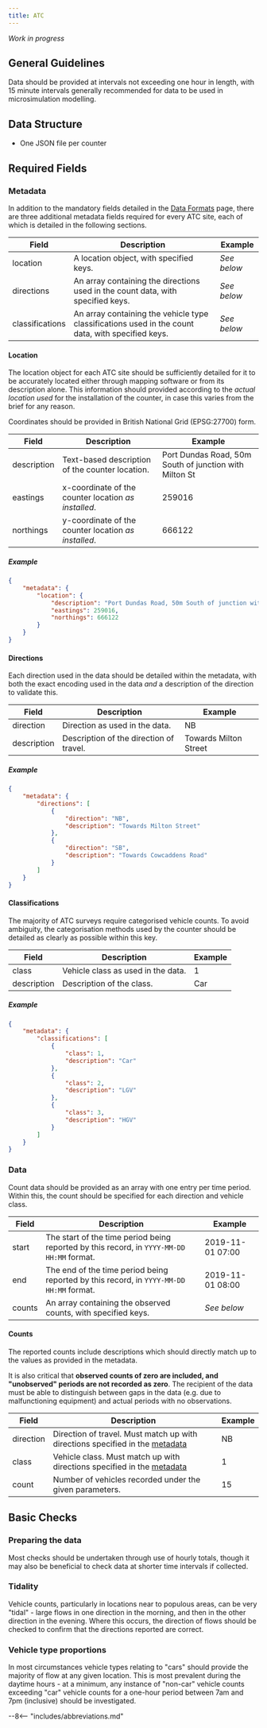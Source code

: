 ```yaml
---
title: ATC
---
```


_Work in progress_

## General Guidelines
Data should be provided at intervals not exceeding one hour in length, with 15 minute intervals generally recommended for data to be used in microsimulation modelling.

## Data Structure
- One JSON file per counter

## Required Fields

### Metadata

In addition to the mandatory fields detailed in the [Data Formats](../data_formats.md) page, there are three additional metadata fields required for every ATC site, each of which is detailed in the following sections.

| Field           | Description                                                                                       | Example     |
|-----------------|---------------------------------------------------------------------------------------------------|-------------|
| location        | A location object, with specified keys.                                                           | _See below_ |
| directions      | An array containing the directions used in the count data, with specified keys.                   | _See below_ |
| classifications | An array containing the vehicle type classifications used in the count data, with specified keys. | _See below_ |

#### Location

The location object for each ATC site should be sufficiently detailed for it to be accurately located either through mapping software or from its description alone. This information should provided according to the _actual location used_ for the installation of the counter, in case this varies from the brief for any reason.

Coordinates should be provided in British National Grid (EPSG:27700) form.

| Field       | Description                                          | Example                                                |
|-------------|------------------------------------------------------|--------------------------------------------------------|
| description | Text-based description of the counter location.      | Port Dundas Road, 50m South of junction with Milton St |
| eastings    | x-coordinate of the counter location _as installed_. | 259016                                                 |
| northings   | y-coordinate of the counter location _as installed_. | 666122                                                 |

##### Example
```json
{
    "metadata": {
        "location": {
            "description": "Port Dundas Road, 50m South of junction with Milton St",
            "eastings": 259016,
            "northings": 666122
        }
    }
}
```

#### Directions

Each direction used in the data should be detailed within the metadata, with both the exact encoding used in the data _and_ a description of the direction to validate this.

| Field       | Description                             | Example               |
|-------------|-----------------------------------------|-----------------------|
| direction   | Direction as used in the data.          | NB                    |
| description | Description of the direction of travel. | Towards Milton Street |

##### Example
```json
{
    "metadata": {
        "directions": [
            {
                "direction": "NB",
                "description": "Towards Milton Street"
            },
            {
                "direction": "SB",
                "description": "Towards Cowcaddens Road"
            }
        ]
    }
}
```

#### Classifications

The majority of ATC surveys require categorised vehicle counts. To avoid ambiguity, the categorisation methods used by the counter should be detailed as clearly as possible within this key. 

| Field       | Description                        | Example |
|-------------|------------------------------------|---------|
| class       | Vehicle class as used in the data. | 1       |
| description | Description of the class.          | Car     |

##### Example
```json
{
    "metadata": {
        "classifications": [
            {
                "class": 1,
                "description": "Car"
            },
            {
                "class": 2,
                "description": "LGV"
            },
            {
                "class": 3,
                "description": "HGV"
            }
        ]
    }
}
```

### Data

Count data should be provided as an array with one entry per time period. Within this, the count should be specified for each direction and vehicle class.

| Field  | Description                                                                               | Example          |
|--------|-------------------------------------------------------------------------------------------|------------------|
| start  | The start of the time period being reported by this record, in `YYYY-MM-DD HH:MM` format. | 2019-11-01 07:00 |
| end    | The end of the time period being reported by this record, in `YYYY-MM-DD HH:MM` format.   | 2019-11-01 08:00 |
| counts | An array containing the observed counts, with specified keys.                             | _See below_      |

#### Counts

The reported counts include descriptions which should directly match up to the values as provided in the metadata.

It is also critical that **observed counts of zero are included, and "unobserved" periods are not recorded as zero**. The recipient of the data must be able to distinguish between gaps in the data (e.g. due to malfunctioning equipment) and actual periods with no observations.

| Field     | Description                                                                                 | Example |
|-----------|---------------------------------------------------------------------------------------------|---------|
| direction | Direction of travel. Must match up with directions specified in the [metadata](#directions) | NB      |
| class     | Vehicle class. Must match up with directions specified in the [metadata](#classifications)  | 1       |
| count     | Number of vehicles recorded under the given parameters.                                     | 15      |


## Basic Checks

### Preparing the data
Most checks should be undertaken through use of hourly totals, though it may also be beneficial to check data at shorter time intervals if collected.

### Tidality
Vehicle counts, particularly in locations near to populous areas, can be very "tidal" - large flows in one direction in the morning, and then in the other direction in the evening. Where this occurs, the direction of flows should be checked to confirm that the directions reported are correct.

### Vehicle type proportions
In most circumstances vehicle types relating to "cars" should provide the majority of flow at any given location. This is most prevalent during the daytime hours - at a minimum, any instance of "non-car" vehicle counts exceeding "car" vehicle counts for a one-hour period between 7am and 7pm (inclusive) should be investigated.

--8<-- "includes/abbreviations.md"